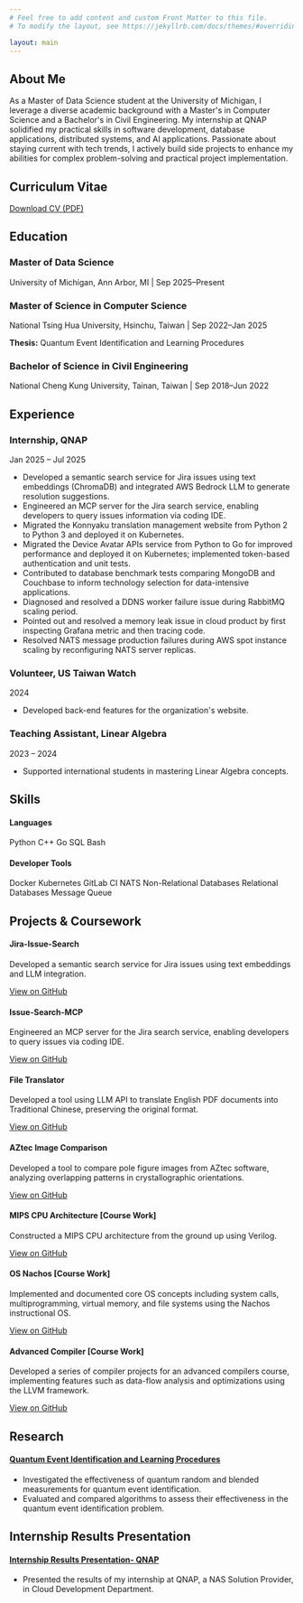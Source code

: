 ```yaml
---
# Feel free to add content and custom Front Matter to this file.
# To modify the layout, see https://jekyllrb.com/docs/themes/#overriding-theme-defaults

layout: main
---
```


<!-- About Me Section -->
<div class="content-section">
  <h2><i class="fas fa-user"></i> About Me</h2>
  <p>As a Master of Data Science student at the University of Michigan, I leverage a diverse academic background with a Master's in Computer Science and a Bachelor's in Civil Engineering. My internship at QNAP solidified my practical skills in software development, database applications, distributed systems, and AI applications. Passionate about staying current with tech trends, I actively build side projects to enhance my abilities for complex problem-solving and practical project implementation.</p>
</div>

<!-- CV Section -->
<div class="content-section">
  <h2><i class="fas fa-file-pdf"></i> Curriculum Vitae</h2>
  <div class="cv-download">
    <a href="/assets/pdf/CV.pdf" class="cv-link" target="_blank" rel="noopener noreferrer">
      <i class="fas fa-download"></i> Download CV (PDF)
    </a>
  </div>
</div>

<!-- Education Section -->
<div class="content-section">
  <h2><i class="fas fa-graduation-cap"></i> Education</h2>
  <div class="timeline">
    <div class="timeline-item">
      <div class="timeline-dot"></div>
      <div class="timeline-content">
        <h3>Master of Data Science</h3>
        <p class="timeline-meta">University of Michigan, Ann Arbor, MI | Sep 2025–Present</p>
      </div>
    </div>
    <div class="timeline-item">
      <div class="timeline-dot"></div>
      <div class="timeline-content">
        <h3>Master of Science in Computer Science</h3>
        <p class="timeline-meta">National Tsing Hua University, Hsinchu, Taiwan | Sep 2022–Jan 2025</p>
        <p><strong>Thesis:</strong> Quantum Event Identification and Learning Procedures</p>
      </div>
    </div>
    <div class="timeline-item">
      <div class="timeline-dot"></div>
      <div class="timeline-content">
        <h3>Bachelor of Science in Civil Engineering</h3>
        <p class="timeline-meta">National Cheng Kung University, Tainan, Taiwan | Sep 2018–Jun 2022</p>
      </div>
    </div>
  </div>
</div>

<!-- Experience Section -->
<div class="content-section">
  <h2><i class="fas fa-briefcase"></i> Experience</h2>
  <div class="timeline">
    <div class="timeline-item">
      <div class="timeline-dot"></div>
      <div class="timeline-content">
        <h3>Internship, QNAP</h3>
        <p class="timeline-meta">Jan 2025 – Jul 2025</p>
        <ul>
          <li>Developed a semantic search service for Jira issues using text embeddings (ChromaDB) and integrated AWS Bedrock LLM to generate resolution suggestions.</li>
          <li>Engineered an MCP server for the Jira search service, enabling developers to query issues information via coding IDE.</li>
          <li>Migrated the Konnyaku translation management website from Python 2 to Python 3 and deployed it on Kubernetes.</li>
          <li>Migrated the Device Avatar APIs service from Python to Go for improved performance and deployed it on Kubernetes; implemented token-based authentication and unit tests.</li>
          <li>Contributed to database benchmark tests comparing MongoDB and Couchbase to inform technology selection for data-intensive applications.</li>
          <li>Diagnosed and resolved a DDNS worker failure issue during RabbitMQ scaling period.</li>
          <li>Pointed out and resolved a memory leak issue in cloud product by first inspecting Grafana metric and then tracing code.</li>
          <li>Resolved NATS message production failures during AWS spot instance scaling by reconfiguring NATS server replicas.</li>
        </ul>
      </div>
    </div>
    <div class="timeline-item">
      <div class="timeline-dot"></div>
      <div class="timeline-content">
        <h3>Volunteer, US Taiwan Watch</h3>
        <p class="timeline-meta">2024</p>
        <ul>
          <li>Developed back-end features for the organization's website.</li>
        </ul>
      </div>
    </div>
    <div class="timeline-item">
      <div class="timeline-dot"></div>
      <div class="timeline-content">
        <h3>Teaching Assistant, Linear Algebra</h3>
        <p class="timeline-meta">2023 – 2024</p>
        <ul>
          <li>Supported international students in mastering Linear Algebra concepts.</li>
        </ul>
      </div>
    </div>
  </div>
</div>

<!-- Skills Section -->
<div class="content-section">
  <h2><i class="fas fa-cogs"></i> Skills</h2>
  <div class="skills-grid">
    <div class="skill-category">
      <h4>Languages</h4>
      <span class="skill-tag">Python</span>
      <span class="skill-tag">C++</span>
      <span class="skill-tag">Go</span>
      <span class="skill-tag">SQL</span>
      <span class="skill-tag">Bash</span>
    </div>
    <div class="skill-category">
      <h4>Developer Tools</h4>
      <span class="skill-tag">Docker</span>
      <span class="skill-tag">Kubernetes</span>
      <span class="skill-tag">GitLab CI</span>
      <span class="skill-tag">NATS</span>
      <span class="skill-tag">Non-Relational Databases</span>
      <span class="skill-tag">Relational Databases</span>
      <span class="skill-tag">Message Queue</span>
    </div>
  </div>
</div>

<!-- Projects Section -->
<div class="content-section">
  <h2><i class="fas fa-project-diagram"></i> Projects & Coursework</h2>
  <div class="card-grid">
    <div class="card">
      <h4>Jira-Issue-Search</h4>
      <p>Developed a semantic search service for Jira issues using text embeddings and LLM integration.</p>
      <a href="https://github.com/chyhsu/Jira-Issue-Search" class="card-link" target="_blank">View on GitHub <i class="fab fa-github"></i></a>
    </div>
    <div class="card">
      <h4>Issue-Search-MCP</h4>
      <p>Engineered an MCP server for the Jira search service, enabling developers to query issues via coding IDE.</p>
      <a href="https://github.com/chyhsu/Issue-Search-MCP" class="card-link" target="_blank">View on GitHub <i class="fab fa-github"></i></a>
    </div>
    <div class="card">
      <h4>File Translator</h4>
      <p>Developed a tool using LLM API to translate English PDF documents into Traditional Chinese, preserving the original format.</p>
      <a href="https://github.com/jason890317/file-translator" class="card-link" target="_blank">View on GitHub <i class="fab fa-github"></i></a>
    </div>
    <div class="card">
      <h4>AZtec Image Comparison</h4>
      <p>Developed a tool to compare pole figure images from AZtec software, analyzing overlapping patterns in crystallographic orientations.</p>
      <a href="https://github.com/jason890317/AZtec-image-comparison" class="card-link" target="_blank">View on GitHub <i class="fab fa-github"></i></a>
    </div>
    <div class="card">
      <h4>MIPS CPU Architecture [Course Work]</h4>
      <p>Constructed a MIPS CPU architecture from the ground up using Verilog.</p>
      <a href="https://github.com/jason890317/MIPS-CPU-Architecture" class="card-link" target="_blank">View on GitHub <i class="fab fa-github"></i></a>
    </div>
    <div class="card">
      <h4>OS Nachos [Course Work]</h4>
      <p>Implemented and documented core OS concepts including system calls, multiprogramming, virtual memory, and file systems using the Nachos instructional OS.</p>
      <a href="https://github.com/jason890317/OS-Nachos" class="card-link" target="_blank">View on GitHub <i class="fab fa-github"></i></a>
    </div>
    <div class="card">
      <h4>Advanced Compiler [Course Work]</h4>
      <p>Developed a series of compiler projects for an advanced compilers course, implementing features such as data-flow analysis and optimizations using the LLVM framework.</p>
      <a href="https://github.com/jason890317/Advanced-Compiler" class="card-link" target="_blank">View on GitHub <i class="fab fa-github"></i></a>
    </div>
  </div>
</div>

<!-- Research Section -->
<div class="content-section">
  <h2><i class="fas fa-flask"></i> Research</h2>
   <div class="card-grid">
    <div class="card research-card">
      <h4><a href="/assets/pdf/arXiv_quantum_random_measurement_simulation_result.pdf" target="_blank" rel="noopener noreferrer">Quantum Event Identification and Learning Procedures</a></h4>
      <ul>
        <li>Investigated the effectiveness of quantum random and blended measurements for quantum event identification.</li>
        <li>Evaluated and compared algorithms to assess their effectiveness in the quantum event identification problem.</li>
      </ul>
    </div>
  </div>
</div>

<!-- Internship Results Presentation -->
<div class="content-section">
  <h2><i class="fas fa-flask"></i> Internship Results Presentation</h2>
   <div class="card-grid">
    <div class="card research-card">
      <h4><a href="/assets/pdf/Internship Results Presentation- QNAP.pdf" target="_blank" rel="noopener noreferrer">Internship Results Presentation- QNAP</a></h4>
      <ul>
        <li>Presented the results of my internship at QNAP, a NAS Solution Provider, in Cloud Development Department.</li>
      </ul>
    </div>
  </div>
</div>